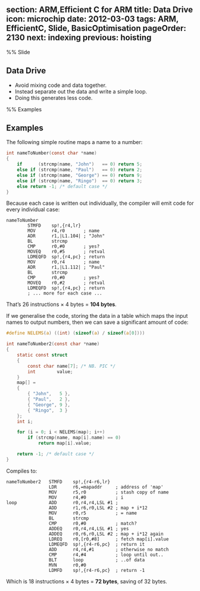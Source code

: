 section: ARM,Efficient C for ARM
title: Data Drive
icon: microchip
date: 2012-03-03
tags: ARM, EfficientC, Slide, BasicOptimisation
pageOrder: 2130
next: indexing
previous: hoisting
----

%% Slide

## Data Drive

* Avoid mixing code and data together.
* Instead separate out the data and write a simple loop.
* Doing this generates less code.

%% Examples

## Examples

The following simple routine maps a name to a number:

``` c
int nameToNumber(const char *name)
{
    if      (strcmp(name, "John")   == 0) return 5;
    else if (strcmp(name, "Paul")   == 0) return 2;
    else if (strcmp(name, "George") == 0) return 9;
    else if (strcmp(name, "Ringo")  == 0) return 3;
    else return -1; /* default case */
}
```

Because each case is written out individually, the compiler will emit code for
every individual case:

``` arm
nameToNumber
        STMFD    sp!,{r4,lr}
        MOV      r4,r0       ; name
        ADR      r1,|L1.104| ; "John"
        BL       strcmp
        CMP      r0,#0       ; yes?
        MOVEQ    r0,#5       ; retval
        LDMEQFD  sp!,{r4,pc} ; return
        MOV      r0,r4       ; name
        ADR      r1,|L1.112| ; "Paul"
        BL       strcmp
        CMP      r0,#0       ; yes?
        MOVEQ    r0,#2       ; retval
        LDMEQFD  sp!,{r4,pc} ; return
        ; ... more for each case ...
```

That’s 26 instructions × 4 bytes = **104 bytes**.

If we generalise the code, storing the data in a table which maps the input
names to output numbers, then we can save a significant amount of code:

``` c
#define NELEMS(a) ((int) (sizeof(a) / sizeof(a[0])))

int nameToNumber2(const char *name)
{
    static const struct
    {
        const char name[7]; /* NB. PIC */
        int        value;
    }
    map[] =
    {
        { "John",   5 },
        { "Paul",   2 },
        { "George", 9 },
        { "Ringo",  3 }
    };
    int i;

    for (i = 0; i < NELEMS(map); i++)
        if (strcmp(name, map[i].name) == 0)
            return map[i].value;

    return -1; /* default case */
}
```

Compiles to:

``` arm
nameToNumber2   STMFD    sp!,{r4-r6,lr}
                LDR      r6,=mapaddr     ; address of 'map'
                MOV      r5,r0           ; stash copy of name
                MOV      r4,#0           ; i
loop            ADD      r0,r4,r4,LSL #1 ;
                ADD      r1,r6,r0,LSL #2 ; map + i*12
                MOV      r0,r5           ; = name
                BL       strcmp
                CMP      r0,#0           ; match?
                ADDEQ    r0,r4,r4,LSL #1 ; yes
                ADDEQ    r0,r6,r0,LSL #2 ; map + i*12 again
                LDREQ    r0,[r0,#8]      ; fetch map[i].value
                LDMEQFD  sp!,{r4-r6,pc}  ; return it
                ADD      r4,r4,#1        ; otherwise no match
                CMP      r4,#4           ; loop until out..
                BLT      loop            ; ..of data
                MVN      r0,#0
                LDMFD    sp!,{r4-r6,pc}  ; return -1
```

Which is 18 instructions × 4 bytes = **72 bytes**, saving of 32 bytes.
